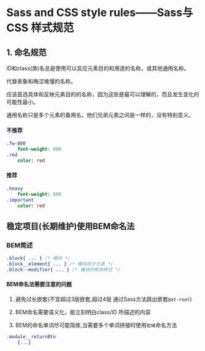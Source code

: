 # Sass and CSS style rules——Sass与CSS 样式规范

## 1. 命名规范

ID和class(类)名总是使用可以反应元素目的和用途的名称，或其他通用名称。

代替表象和晦涩难懂的名称。

应该首选具体和反映元素目的的名称，因为这些是最可以理解的，而且发生变化的可能性最小。

通用名称只是多个元素的备用名，他们兄弟元素之间是一样的，没有特别意义。

#### **不推荐**
```SASS
.fw-800
    font-weight: 800
.red
    color: red
```

#### **推荐**
```SASS
.heavy
    font-weight: 800
.important
    color: red
```

## 稳定项目(长期维护)使用BEM命名法
### BEM简述
```CSS
.block{ ... } /* 模块 */
.block__element{ ... } /* 模块的子元素 */
.block--modifier{ ... } /* 模块的修饰样式 */
```

#### **BEM命名法需要注意的问题**

1. 避免过长嵌套(不宜超过3层嵌套,超过4层 通过Sass方法跳出嵌套`@at-root`)

2. BEM命名需要语义化，能立刻明白class/ID 所描述的内容

3. BEM的命名单词尽可能简练,当需要多个单词拼接时使用`驼峰`命名方法
```CSS
.module__returnBtn
    {...}
```
